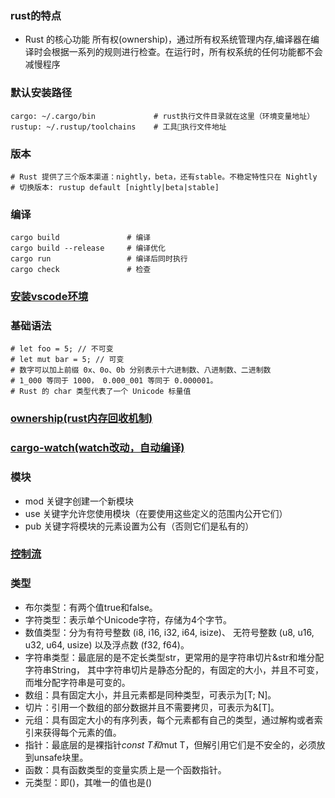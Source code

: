 
### rust的特点
* Rust 的核心功能 所有权(ownership)，通过所有权系统管理内存,编译器在编译时会根据一系列的规则进行检查。在运行时，所有权系统的任何功能都不会减慢程序

### 默认安装路径
```
cargo: ~/.cargo/bin             # rust执行文件目录就在这里（环境变量地址）  
rustup: ~/.rustup/toolchains    # 工具执行文件地址
```

### 版本
```
# Rust 提供了三个版本渠道：nightly，beta，还有stable。不稳定特性只在 Nightly 
# 切换版本: rustup default [nightly|beta|stable]
```

### 编译
```
cargo build               # 编译
cargo build --release     # 编译优化
cargo run                 # 编译后同时执行
cargo check               # 检查
```
### [安装vscode环境](./vscode_guide.md)
### 基础语法
```
# let foo = 5; // 不可变
# let mut bar = 5; // 可变
# 数字可以加上前缀 0x、0o、0b 分别表示十六进制数、八进制数、二进制数
# 1_000 等同于 1000， 0.000_001 等同于 0.000001。
# Rust 的 char 类型代表了一个 Unicode 标量值
```
### [ownership(rust内存回收机制)](./owership.md)
### [cargo-watch(watch改动，自动编译)](https://github.com/passcod/cargo-watch)

### 模块
* mod 关键字创建一个新模块
* use 关键字允许您使用模块（在要使用这些定义的范围内公开它们）
* pub 关键字将模块的元素设置为公有（否则它们是私有的）

### [控制流](./control_flow.md)

### 类型
* 布尔类型：有两个值true和false。
* 字符类型：表示单个Unicode字符，存储为4个字节。
* 数值类型：分为有符号整数 (i8, i16, i32, i64, isize)、 无符号整数 (u8, u16, u32, u64, usize) 以及浮点数 (f32, f64)。
* 字符串类型：最底层的是不定长类型str，更常用的是字符串切片&str和堆分配字符串String， 其中字符串切片是静态分配的，有固定的大小，并且不可变，而堆分配字符串是可变的。
* 数组：具有固定大小，并且元素都是同种类型，可表示为[T; N]。
* 切片：引用一个数组的部分数据并且不需要拷贝，可表示为&[T]。
* 元组：具有固定大小的有序列表，每个元素都有自己的类型，通过解构或者索引来获得每个元素的值。
* 指针：最底层的是裸指针*const T和*mut T，但解引用它们是不安全的，必须放到unsafe块里。
* 函数：具有函数类型的变量实质上是一个函数指针。
* 元类型：即()，其唯一的值也是()